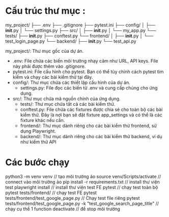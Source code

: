 # Cấu trúc thư mục :
my_project/
├── .env
├── .gitignore
├── pytest.ini
├── config/
│   ├── __init__.py
│   └── settings.py
├── src/
│   ├── __init__.py
│   └── my_app.py
└── tests/
    ├── __init__.py
    ├── conftest.py
    └── frontend/
    │   ├── __init__.py
    │   └── test_login_page.py
    └── backend/
        ├── __init__.py
        └── test_api.py

my_project/: Thư mục gốc của dự án.
- .env: File chứa các biến môi trường nhạy cảm như URL, API keys. File này phải được thêm vào .gitignore.
- pytest.ini: File cấu hình cho pytest. Bạn có thể tùy chỉnh cách pytest tìm kiếm và chạy các bài kiểm thử tại đây.
- config/: Thư mục chứa các thiết lập cấu hình của dự án.
    + settings.py: File đọc các biến từ .env và cung cấp chúng cho ứng dụng.
- src/: Thư mục chứa mã nguồn chính của ứng dụng.
    + tests/: Thư mục chứa tất cả các bài kiểm thử.
    + conftest.py: File chứa các fixtures được chia sẻ cho toàn bộ các bài kiểm thử. Đây là nơi bạn sẽ đặt fixture app_settings và có thể là các fixture khác nếu cần.
    + frontend/: Thư mục dành riêng cho các bài kiểm thử frontend, sử dụng Playwright.
    + backend/: Thư mục dành riêng cho các bài kiểm thử backend, ví dụ như kiểm thử API

# Các bước chạy
python3 -m venv venv // tạo môi trường ảo
source venv/Scripts/activate // connect vào môi trường ảo
pip install -r requirements.txt // install thư viện test
playwright install // install thư viện test FE
pytest // chạy test toàn bộ
pytest tests/frontend/ // chạy test FE
pytest tests/frontend/test_google_page.py // Chạy test file riêng
pytest tests/frontend/test_google_page.py -k "test_google_search_page_title"  // chạy cụ thể 1 function
deactivate // để stop môi trường
